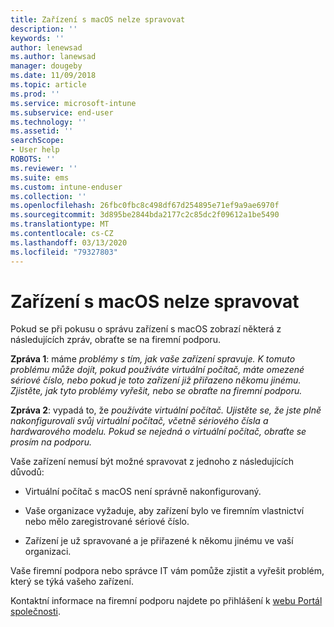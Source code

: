 ```yaml
---
title: Zařízení s macOS nelze spravovat
description: ''
keywords: ''
author: lenewsad
ms.author: lanewsad
manager: dougeby
ms.date: 11/09/2018
ms.topic: article
ms.prod: ''
ms.service: microsoft-intune
ms.subservice: end-user
ms.technology: ''
ms.assetid: ''
searchScope:
- User help
ROBOTS: ''
ms.reviewer: ''
ms.suite: ems
ms.custom: intune-enduser
ms.collection: ''
ms.openlocfilehash: 26fbc0fbc8c498df67d254895e71ef9a9ae6970f
ms.sourcegitcommit: 3d895be2844bda2177c2c85dc2f09612a1be5490
ms.translationtype: MT
ms.contentlocale: cs-CZ
ms.lasthandoff: 03/13/2020
ms.locfileid: "79327803"
---
```

# <a name="unable-to-get-macos-device-managed"></a>Zařízení s macOS nelze spravovat

Pokud se při pokusu o správu zařízení s macOS zobrazí některá z následujících zpráv, obraťte se na firemní podporu.

**Zpráva 1**: máme *problémy s tím, jak vaše zařízení spravuje. K tomuto problému může dojít, pokud používáte virtuální počítač, máte omezené sériové číslo, nebo pokud je toto zařízení již přiřazeno někomu jinému. Zjistěte, jak tyto problémy vyřešit, nebo se obraťte na firemní podporu.*

**Zpráva 2**: vypadá to, že *používáte virtuální počítač. Ujistěte se, že jste plně nakonfigurovali svůj virtuální počítač, včetně sériového čísla a hardwarového modelu. Pokud se nejedná o virtuální počítač, obraťte se prosím na podporu.*  

Vaše zařízení nemusí být možné spravovat z jednoho z následujících důvodů: 

* Virtuální počítač s macOS není správně nakonfigurovaný.   

* Vaše organizace vyžaduje, aby zařízení bylo ve firemním vlastnictví nebo mělo zaregistrované sériové číslo.   

* Zařízení je už spravované a je přiřazené k někomu jinému ve vaší organizaci.  

Vaše firemní podpora nebo správce IT vám pomůže zjistit a vyřešit problém, který se týká vašeho zařízení.  

Kontaktní informace na firemní podporu najdete po přihlášení k [webu Portál společnosti](https://go.microsoft.com/fwlink/?linkid=2010980).

